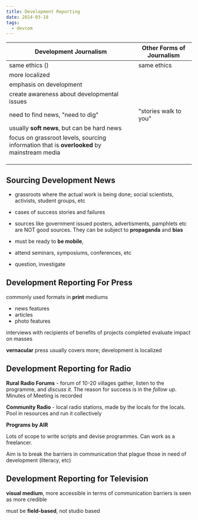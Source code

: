```yaml
---
title: Development Reporting
date: 2024-03-18
tags:
  - devcom
---
```

| Development Journalism                                                                     | Other Forms of Journalism |
| ------------------------------------------------------------------------------------------ | ------------------------- |
| same ethics ()                                                                             | same ethics               |
| more localized                                                                             |                           |
| emphasis on development                                                                    |                           |
| create awareness about developmental issues                                                |                           |
| need to find news, "need to dig"                                                           | "stories walk to you"     |
| usually **soft news**, but can be hard news                                                |                           |
| focus on grassroot levels, sourcing information that is **overlooked** by mainstream media |                           |
|                                                                                            |                           |
|                                                                                            |                           |
|                                                                                            |                           |
## Sourcing Development News
- grassroots where the actual work is being done; social scientists, activists, student groups, etc
- cases of success stories and failures 
- sources like government issued posters, advertisments, pamphlets etc are NOT good sources. They can be subject to **propaganda** and **bias**

- must be ready to **be mobile**, 
- attend seminars, symposiums, conferences, etc
- question, investigate

## Development Reporting For Press
commonly used formats in **print** mediums
- news features
- articles
- photo features

interviews with recipients of benefits of projects completed
evaluate impact on masses

**vernacular** press usually covers more; development is localized

## Development Reporting for Radio
**Rural Radio Forums** - forum of 10-20 villages gather, listen to the programme, and *discuss it*. The reason for success is in the *follow up*. Minutes of Meeting is recorded

**Community Radio** - local radio stations, made by the locals for the locals. Pool in resources and run it collectively

**Programs by AIR**

Lots of scope to write scripts and devise programmes. Can work as a freelancer.

Aim is to break the barriers in communication that plague those in need of development (literacy, etc)

## Development Reporting for Television
**visual medium**, more accessible in terms of communication barriers
is seen as more credible

must be **field-based**, not studio based







